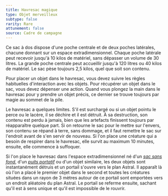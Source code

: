 ```yaml
---
title: Havresac magique
type: Objet merveilleux
subtype: false
rarity: Rare
attunement: false
source: Cadre de campagne
---
```

Ce sac à dos dispose d'une poche centrale et de deux poches latérales, chacune donnant sur un espace extradimensionnel. Chaque poche latérale peut recevoir jusqu'à 10 kilos de matériel, sans dépasser un volume de 30 litres. La grande poche centrale peut accueillir jusqu'à 120 litres ou 40 kilos de matériel. Le sac pèse toujours 2,5 kilos, quel que soit son contenu.

Pour placer un objet dans le havresac, vous devez suivre les règles habituelles d'interaction avec les objets. Pour récupérer un objet dans le sac, vous devez dépenser une action. Quand vous plongez la main dans le havresac pour y prendre un objet précis, ce dernier se trouve toujours par magie au sommet de la pile.

Le havresac a quelques limites. S'il est surchargé ou si un objet pointu le perce ou le lacère, il se déchire et il est détruit. À sa destruction, son contenu est perdu à jamais, bien que les artefacts finissent toujours par réapparaître quelque part. Si on retourne le sac pour le mettre sur l'envers, son contenu se répand à terre, sans dommage, et il faut remettre le sac sur l'endroit avant de s'en servir de nouveau. Si l'on place une créature qui a besoin de respirer dans le havresac, elle survit au maximum 10 minutes, ensuite, elle commence à suffoquer.

Si l'on place le havresac dans l'espace extradimensionnel né d'un [_sac sans fond_](/liste-objets-magiques/sac-sans-fond/), d'un [_puits portatif_](/liste-objets-magiques/puits-portatif/) ou d'un objet similaire, les deux objets sont instantanément détruis et un portail s'ouvre vers le plan Astral. Il apparaît là où l'on a placé le premier objet dans le second et toutes les créatures situées dans un rayon de 3 mètres autour de ce portail sont emportées vers un endroit aléatoire du plan Astral. Le portail se referme ensuite, sachant qu'il est à sens unique et qu'il est impossible de le rouvrir.
